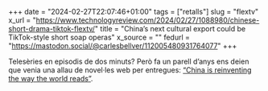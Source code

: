 +++
date = "2024-02-27T22:07:46+01:00"
tags = ["retalls"]
slug = "flextv"
x_url = "https://www.technologyreview.com/2024/02/27/1088980/chinese-short-drama-tiktok-flextv/"
title = "China’s next cultural export could be TikTok-style short soap operas"
x_source = ""
fedurl = "https://mastodon.social/@carlesbellver/112005480931764077"
+++

Telesèries en episodis de dos minuts? Però fa un parell d’anys ens deien que venia una allau de novel·les web per entregues: [“China is reinventing the way the world reads”](https://www.protocol.com/china/chinese-web-novels-china).